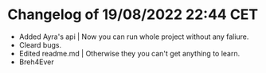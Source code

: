 # Changelog of 19/08/2022 22:44 CET

- Added Ayra's api | Now you can run whole project without any faliure.
- Cleard bugs.
- Edited readme.md | Otherwise they you can't get anything to learn.
- Breh4Ever
